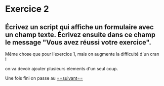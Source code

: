 # Exercice 2

## Écrivez un script qui affiche un formulaire avec un champ texte. Écrivez ensuite dans ce champ le message "Vous avez réussi votre exercice".

  
Même chose que pour l'exercice 1, mais on augmente la difficulté d'un cran !

 

on va devoir ajouter plusieurs elements d'un seul coup.

Une fois fini on passe au [==suivant==](../exo3/exo3.md)